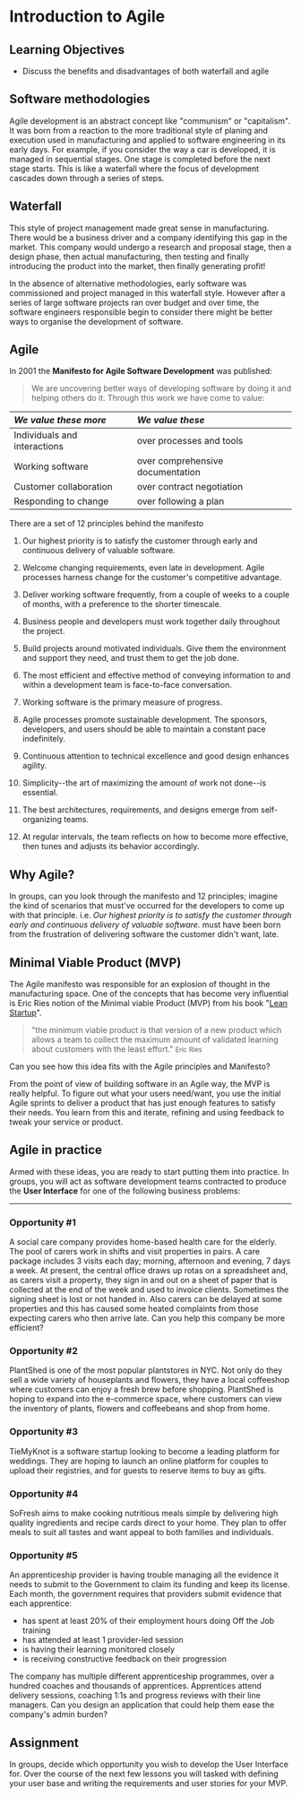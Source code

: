 # Introduction to Agile

## Learning Objectives

* Discuss the benefits and disadvantages of both waterfall and agile

## Software methodologies

Agile development is an abstract concept like "communism" or "capitalism". It was born from a reaction to the more traditional style of planing and execution used in manufacturing and applied to software engineering in its early days. For example, if you consider the way a car is developed, it is managed in sequential stages. One stage is completed before the next stage starts. This is like a waterfall where the focus of development cascades down through a series of steps.

## Waterfall

This style of project management made great sense in manufacturing. There would be a business driver and a company identifying this gap in the market. This company would undergo a research and proposal stage, then a design phase, then actual manufacturing, then testing and finally introducing the product into the market, then finally generating profit!

In the absence of alternative methodologies, early software was commissioned and project managed in this waterfall style. However after a series of large software projects ran over budget and over time, the software engineers responsible begin to consider there might be better ways to organise the development of software.

## Agile

In 2001 the __Manifesto for Agile Software Development__ was published:

> We are uncovering better ways of developing
> software by doing it and helping others do it.
> Through this work we have come to value:

|_We value these more_|_We value these_|
|:--------------------------|:-----------------------|
|Individuals and interactions|over processes and tools|
|Working software|over comprehensive documentation|
|Customer collaboration|over contract negotiation|
|Responding to change|over following a plan|

There are a set of 12 principles behind the manifesto

1. Our highest priority is to satisfy the customer through early and continuous delivery of valuable software.

1. Welcome changing requirements, even late in development. Agile processes harness change for the customer's competitive advantage.

1. Deliver working software frequently, from a couple of weeks to a couple of months, with a preference to the shorter timescale.

1. Business people and developers must work together daily throughout the project.

1. Build projects around motivated individuals. Give them the environment and support they need, and trust them to get the job done.

1. The most efficient and effective method of conveying information to and within a development team is face-to-face conversation.

1. Working software is the primary measure of progress.

1. Agile processes promote sustainable development. The sponsors, developers, and users should be able to maintain a constant pace indefinitely.

1. Continuous attention to technical excellence and good design enhances agility.

1. Simplicity--the art of maximizing the amount of work not done--is essential.

1. The best architectures, requirements, and designs emerge from self-organizing teams.

1. At regular intervals, the team reflects on how to become more effective, then tunes and adjusts its behavior accordingly.

## Why Agile?

In groups, can you look through the manifesto and 12 principles; imagine the kind of scenarios that must've occurred for the developers to come up with that principle. i.e. _Our highest priority is to satisfy the customer through early and continuous delivery of valuable software._ must have been born from the frustration of delivering software the customer didn't want, late.

## Minimal Viable Product (MVP)

The Agile manifesto was responsible for an explosion of thought in the manufacturing space. One of the concepts that has become very influential is Eric Ries notion of the Minimal viable Product (MVP) from his book "[Lean Startup](https://www.amazon.co.uk/Lean-Startup-Entrepreneurs-Continuous-Innovation/dp/B005MR4NCC/ref=sr_1_1?dchild=1&keywords=lean+startup&qid=1624367620&sr=8-1)".

> "the minimum viable product is that version of a new product which allows a team to collect the maximum amount of validated learning about customers with the least effort."
<small>Eric Ries</small>

Can you see how this idea fits with the Agile principles and Manifesto?

From the point of view of building software in an Agile way, the MVP is really helpful. To figure out what your users need/want, you use the initial Agile sprints to deliver a product that has just enough features to satisfy their needs. You learn from this and iterate, refining and using feedback to tweak your service or product. 


## Agile in practice

Armed with these ideas, you are ready to start putting them into practice. In groups, you will act as software development teams contracted to produce the __User Interface__ for one of the following business problems:

----

### Opportunity #1
A social care company provides home-based health care for the elderly. The pool of carers work in shifts and visit properties in pairs. A care package includes 3 visits each day; morning, afternoon and evening, 7 days a week. At present, the central office draws up rotas on a spreadsheet and, as carers visit a property, they sign in and out on a sheet of paper that is collected at the end of the week and used to invoice clients. Sometimes the signing sheet is lost or not handed in. Also carers can be delayed at some properties and this has caused some heated complaints from those expecting carers who then arrive late. Can you help this company be more efficient?

### Opportunity #2
PlantShed is one of the most popular plantstores in NYC. Not only do they sell a wide variety of houseplants and flowers, they have a local coffeeshop where customers can enjoy a fresh brew before shopping. PlantShed is hoping to expand into the e-commerce space, where customers can view the inventory of plants, flowers and coffeebeans and shop from home.

### Opportunity #3
TieMyKnot is a software startup looking to become a leading platform for weddings. They are hoping to launch an online platform for couples to upload their registries, and for guests to reserve items to buy as gifts.

### Opportunity #4
SoFresh aims to make cooking nutritious meals simple by delivering high quality ingredients and recipe cards direct to your home. They plan to offer meals to suit all tastes and want appeal to both families and individuals.

### Opportunity #5
An apprenticeship provider is having trouble managing all the evidence it needs to submit to the Government to claim its funding and keep its license. Each month, the government requires that providers submit evidence that each apprentice:
- has spent at least 20% of their employment hours doing Off the Job training
- has attended at least 1 provider-led session
- is having their learning monitored closely
- is receiving constructive feedback on their progression

The company has multiple different apprenticeship programmes, over a hundred coaches and thousands of apprentices. Apprentices attend delivery sessions, coaching 1:1s and progress reviews with their line managers. Can you design an application that could help them ease the company's admin burden?

## Assignment

In groups, decide which opportunity you wish to develop the User Interface for. Over the course of the next few lessons you will tasked with defining your user base and writing the requirements and user stories for your MVP. 